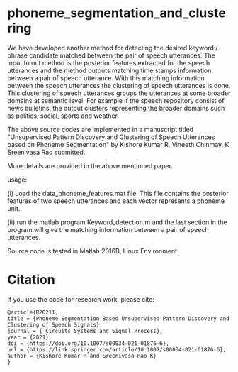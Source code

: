 # phoneme_segmentation_and_clustering

We have developed another method for detecting the desired keyword / phrase candidate matched between the pair of speech utterances. The input to out method is the posterior features extracted for the speech utterances and the method outputs matching time stamps information between a pair of speech utterance. With this matching information between the speech utterances the clustering of speech utterances is done. This clustering of speech utterances groups the utterances at some broader domains at semantic level. For example if the speech repository consist of news bulletins, the output clusters representing the broader domains such as politics, social, sports and weather.

The above source codes are implemented in a manuscript titled "Unsupervised Pattern Discovery and
Clustering of Speech Utterances based on Phoneme Segmentation" by Kishore Kumar R, Vineeth Chinmay, K Sreenivasa Rao submitted.

More details are provided in the above mentioned paper.

usage:

(i) Load the data_phoneme_features.mat file. This file contains the posterior features of two speech utterances and each vector represents a phoneme unit. 

(ii) run the matlab program Keyword_detection.m and the last section in the program will give the matching information between a pair of speech utterances. 

Source code is tested in Matlab 2016B, Linux Environment.

# Citation 

If you use the code for research work, please cite:
```
@article{R20211,
title = {Phoneme Segmentation-Based Unsupervised Pattern Discovery and Clustering of Speech Signals},
journal = { Circuits Systems and Signal Process},
year = {2021},
doi = {https://doi.org/10.1007/s00034-021-01876-6},
url = {https://link.springer.com/article/10.1007/s00034-021-01876-6},
author = {Kishore Kumar R and Sreenivasa Rao K}
}

```
